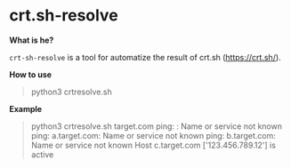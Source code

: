 # crt.sh-resolve

**What is he?**

`crt-sh-resolve` is a tool for automatize the result of crt.sh (https://crt.sh/).

**How to use**
> python3 crtresolve.sh <domain>
  
**Example**
> python3 crtresolve.sh target.com
ping: : Name or service not known
ping: a.target.com: Name or service not known
ping: b.target.com: Name or service not known
Host c.target.com ['123.456.789.12'] is active

